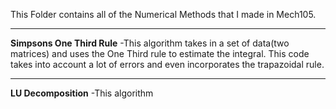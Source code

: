 This Folder contains all of the Numerical Methods that I made in Mech105.

---

**Simpsons One Third Rule**
-This algorithm takes in a set of data(two matrices) and uses the One Third rule to estimate the integral. 
This code takes into account a lot of errors and even incorporates the trapazoidal rule.

---

**LU Decomposition**
-This algorithm 
